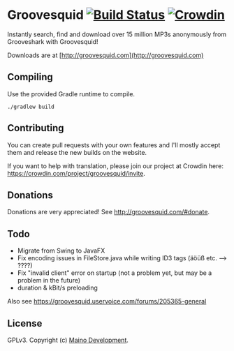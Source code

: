 # Groovesquid [![Build Status](https://api.travis-ci.org/groovesquid/groovesquid.svg)](https://travis-ci.org/groovesquid/groovesquid/) [![Crowdin](https://d322cqt584bo4o.cloudfront.net/groovesquid/localized.png)](https://crowdin.com/project/groovesquid)

Instantly search, find and download over 15 million MP3s anonymously from Grooveshark with Groovesquid!

Downloads are at [http://groovesquid.com](http://groovesquid.com)

Compiling
---------

Use the provided Gradle runtime to compile.

    ./gradlew build

Contributing
------------

You can create pull requests with your own features and I'll mostly accept them and release the new builds on the website.

If you want to help with translation, please join our project at Crowdin here: https://crowdin.com/project/groovesquid/invite.

Donations
---------

Donations are very appreciated! See http://groovesquid.com/#donate.

Todo
---------

* Migrate from Swing to JavaFX
* Fix encoding issues in FileStore.java while writing ID3 tags (äöüß etc. --> ????)
* Fix "invalid client" error on startup (not a problem yet, but may be a problem in the future)
* duration & kBit/s preloading

Also see https://groovesquid.uservoice.com/forums/205365-general

License
---------
GPLv3. Copyright (c) [Maino Development](http://maino.in).

